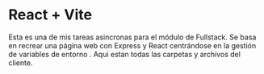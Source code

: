 # React + Vite
Esta es una de mis tareas asincronas para el módulo de Fullstack. Se basa en recrear una página web con Express y React centrándose en la gestión de variables de entorno  . Aqui estan todas las carpetas y archivos del cliente. 
